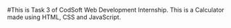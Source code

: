 #This is Task 3 of CodSoft Web Development Internship. This is a Calculator made using HTML, CSS and JavaScript.
